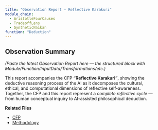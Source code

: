 ```yaml
---
title: "Observation Report — Reflective Karakuri"
module_chain:
  - AristotleFourCauses
  - TradeoffLens
  - SyntheticNaikan
function: "Deduction"
---
```


## Observation Summary
*(Paste the latest Observation Report here — the structured block with Module/Function/InputData/Transformations/etc.)*

This report accompanies the CFP **“Reflective Karakuri”**, showing the deductive reasoning process of the AI as it decomposes the cultural, ethical, and computational dimensions of reflective self-awareness. Together, the CFP and this report represent a *complete reflective cycle* — from human conceptual inquiry to AI-assisted philosophical deduction.

**Related Files**
- [CFP](2025-Reflective-Karakuri-CFP.md)
- [Methodology](methodology.md)
